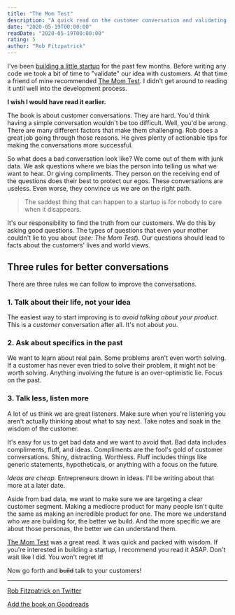 ```yaml
---
title: "The Mom Test"
description: "A quick read on the customer conversation and validating startup ideas."
date: "2020-05-19T00:00:00"
readDate: "2020-05-19T00:00:00"
rating: 5
author: "Rob Fitzpatrick"
---
```


I've been [building a little startup](https://getbard.com) for the past few months. Before writing any code we took a bit of time to "validate" our idea with customers. At that time a friend of mine recommended [The Mom Test](https://www.goodreads.com/book/show/18529000-the-mom-test). I didn't get around to reading it until well into the development process.

**I wish I would have read it earlier.**

The book is about customer conversations. They are hard. You'd think having a simple conversation wouldn't be too difficult. Well, you'd be wrong. There are many different factors that make them challenging. Rob does a great job going through those reasons. He gives plenty of actionable tips for making the conversations more successful.

So what does a bad conversation look like? We come out of them with junk data. We ask questions where we bias the person into telling us what we want to hear. Or giving compliments. They person on the receiving end of the questions does their best to protect our egos. These conversations are useless. Even worse, they convince us we are on the right path.

> The saddest thing that can happen to a startup is for nobody to care when it disappears.

It's our responsibility to find the truth from our customers. We do this by asking good questions. The types of questions that even your mother couldn't lie to you about (_see: The Mom Test_). Our questions should lead to facts about the customers' lives and world views.

## Three rules for better conversations

There are three rules we can follow to improve the conversations.

### 1. Talk about their life, not your idea

The easiest way to start improving is to _avoid talking about your product_. This is a _customer_ conversation after all. It's not about _you_. 

### 2. Ask about specifics in the past

We want to learn about real pain. Some problems aren't even worth solving. If a customer has never even tried to solve their problem, it might not be worth solving. Anything involving the future is an over-optimistic lie. Focus on the past.

### 3. Talk less, listen more

A lot of us think we are great listeners. Make sure when you're listening you aren't actually thinking about what to say next. Take notes and soak in the wisdom of the customer.

It's easy for us to get bad data and we want to avoid that. Bad data includes compliments, fluff, and ideas. Compliments are the fool's gold of customer conversations. Shiny, distracting. Worthless. Fluff includes things like generic statements, hypotheticals, or anything with a focus on the future.

_Ideas are cheap._ Entrepreneurs drown in ideas. I'll be writing about that more at a later date.

Aside from bad data, we want to make sure we are targeting a clear customer segment. Making a mediocre product for many people isn't quite the same as making an incredible product for one. The more we understand who we are building for, the better we build. And the more specific we are about those personas, the better we can understand them.

[The Mom Test](https://www.goodreads.com/book/show/18529000-the-mom-test) was a great read. It was quick and packed with wisdom. If you're interested in building a startup, I recommend you read it ASAP. Don't wait like I did. You won't regret it!

Now go forth and ~~build~~ talk to your customers!

---

[Rob Fitzpatrick on Twitter](https://twitter.com/robfitz)

[Add the book on Goodreads](https://www.goodreads.com/book/show/18529000-the-mom-test)